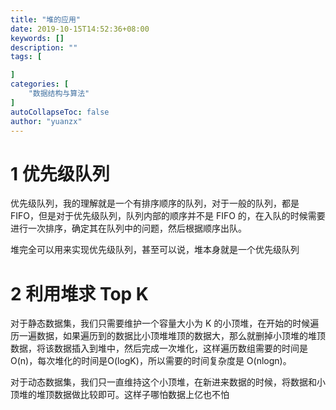 ```yaml
---
title: "堆的应用"
date: 2019-10-15T14:52:36+08:00
keywords: []
description: ""
tags: [

]
categories: [
    "数据结构与算法"
]
autoCollapseToc: false
author: "yuanzx"
---
```


# 1 优先级队列

优先级队列，我的理解就是一个有排序顺序的队列，对于一般的队列，都是 FIFO，但是对于优先级队列，队列内部的顺序并不是 FIFO 的，在入队的时候需要进行一次排序，确定其在队列中的问题，然后根据顺序出队。

堆完全可以用来实现优先级队列，甚至可以说，堆本身就是一个优先级队列

# 2 利用堆求 Top K

对于静态数据集，我们只需要维护一个容量大小为 K 的小顶堆，在开始的时候遍历一遍数据，如果遍历到的数据比小顶堆堆顶的数据大，那么就删掉小顶堆的堆顶数据，将该数据插入到堆中，然后完成一次堆化，这样遍历数组需要的时间是 O(n)，每次堆化的时间是O(logK)，所以需要的时间复杂度是 O(nlogn)。

对于动态数据集，我们只一直维持这个小顶堆，在新进来数据的时候，将数据和小顶堆的堆顶数据做比较即可。这样子哪怕数据上亿也不怕


